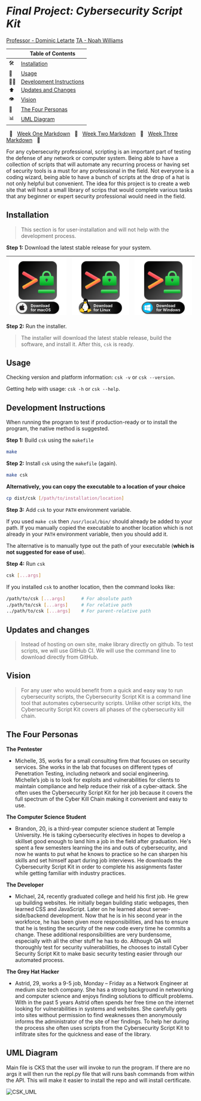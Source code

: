 # _Final Project: Cybersecurity Script Kit_

<u>Professor - Dominic Letarte</u>
<u>TA - Noah Williams</u>

|     | Table of Contents                                     |
| --- | ----------------------------------------------------- |
| 🛠   | [Installation](#installation)                         |
| 🥷   | [Usage](#usage)                                       |
| 👨‍💻  | [Development Instructions](#development-instructions) |
| ⬆️  | [Updates and Changes](#updates-and-changes)           |
| 👁   | [Vision](#vision)                                     |
| 💁  | [The Four Personas](#the-four-personas)               |
| 📊  | [UML Diagram](#uml-diagram)                           |

&nbsp; 🔷 &nbsp;
[Week One Markdown](https://github.com/CIS3296SoftwareDesignF21/prj-01-cybersecurity-script-kit/blob/main/Week1.md)
&nbsp; 🔷 &nbsp;
[Week Two Markdown](https://github.com/CIS3296SoftwareDesignF21/prj-01-cybersecurity-script-kit/blob/main/Week2.md)
&nbsp; 🔷 &nbsp;
[Week Three Markdown](https://github.com/CIS3296SoftwareDesignF21/prj-01-cybersecurity-script-kit/blob/main/Week3.md)
&nbsp; 🔷 &nbsp;

For any cybersecurity professional, scripting is an important part of testing the defense of any network or computer system. Being able to have a collection of scripts that will automate any recurring process or having set of security tools is a must for any professional in the field. Not everyone is a coding wizard, being able to have a bunch of scripts at the drop of a hat is not only helpful but convenient. The idea for this project is to create a web site that will host a small library of scrips that would complete various tasks that any beginner or expert security professional would need in the field.

## Installation

> This section is for user-installation and will not help with the development
> process.

**Step 1:** Download the latest stable release for your system.

| ![](readme/csk-download.png) | ![](readme/csk-download-linux.png) | ![](readme/csk-download-windows.png) |
| ---------------------------- | ---------------------------------- | ------------------------------------ |

**Step 2:** Run the installer.

> The installer will download the latest stable release, build the software, and install it.
> After this, `csk` is ready.

## Usage

Checking version and platform information: `csk -v` or `csk --version`.

Getting help with usage: `csk -h` or `csk --help`.

## Development Instructions

When running the program to test if production-ready or to install the program,
the native method is suggested.

**Step 1:** Build `csk` using the `makefile`

```bash
make
```

**Step 2:** Install `csk` using the `makefile` (again).

```bash
make csk
```

**Alternatively, you can copy the executable to a location of your choice**

```bash
cp dist/csk [/path/to/installation/location]
```

**Step 3:** Add `csk` to your `PATH` environment variable.

If you used `make csk` then `/usr/local/bin/` should already be added to
your path. If you manually copied the executable to another location which
is not already in your `PATH` environment variable, then you should add it.

The alternative is to manually type out the path of your executable (**which
is not suggested for ease of use**).

**Step 4:** Run `csk`

```bash
csk [...args]
```

If you installed `csk` to another location, then the command looks like:

```bash
/path/to/csk [...args]      # For absolute path
./path/to/csk [...args]     # For relative path
../path/to/csk [...args]    # For parent-relative path
```

## Updates and changes

> Instead of hosting on own site, make library directly on github. To test scripts, we will use GitHub CI. We will use the command line to download directly from GitHub.

## Vision

> For any user who would benefit from a quick and easy way to run cybersecurity scripts, the Cybersecurity Script Kit is a command line tool that automates cybersecurity scripts. Unlike other script kits, the Cybersecurity Script Kit covers all phases of the cybersecurity kill chain.

## The Four Personas

**The Pentester**

-   Michelle, 35, works for a small consulting firm that focuses on security services. She works in the lab that focuses on different types of Penetration Testing, including network and social engineering. Michelle’s job is to look for exploits and vulnerabilities for clients to maintain compliance and help reduce their risk of a cyber-attack. She often uses the Cybersecurity Script Kit for her job because it covers the full spectrum of the Cyber Kill Chain making it convenient and easy to use.

**The Computer Science Student**

-   Brandon, 20, is a third-year computer science student at Temple University. He is taking cybersecurity electives in hopes to develop a skillset good enough to land him a job in the field after graduation. He's spent a few semesters learning the ins and outs of cybersecurity, and now he wants to put what he knows to practice so he can sharpen his skills and set himself apart during job interviews. He downloads the Cybersecurity Script Kit in order to complete his assignments faster while getting familiar with industry practices.

**The Developer**

-   Michael, 24, recently graduated college and held his first job. He grew up
    building websites. He initially began building static webpages, then learned
    CSS and JavaScript. Later on he learned about server-side/backend development.
    Now that he is in his second year in the workforce, he has been given more
    responsibilities, and has to ensure that he is testing the security of the new
    code every time he commits a change. These additional responsibilities are
    very burdensome, especially with all the other stuff he has to do. Although
    QA will thoroughly test for security vulnerabilities, he chooses to install
    Cyber Security Script Kit to make basic security testing easier through our
    automated process.

**The Grey Hat Hacker**

-   Astrid, 29, works a 9-5 job, Monday – Friday as a Network Engineer at medium size tech company. She has a strong background in networking and computer science and enjoys finding solutions to difficult problems. With in the past 5 years Astrid often spends her free time on the internet looking for vulnerabilities in systems and websites. She carefully gets into sites without permission to find weaknesses then anonymously informs the administrator of the site of her findings. To help her during the process she often uses scripts from the Cybersecurity Script Kit to infiltrate sites for the quickness and ease of the library.

## UML Diagram

Main file is CKS that the user will invoke to run the program. If there are no args it will then run the repl.py file that will runs bash commands from within the API. This will make it easier to install the repo and will install certificate.

![CSK_UML](https://user-images.githubusercontent.com/44176460/140883573-433ea037-7dce-46ca-a846-f768ac414d64.png)
